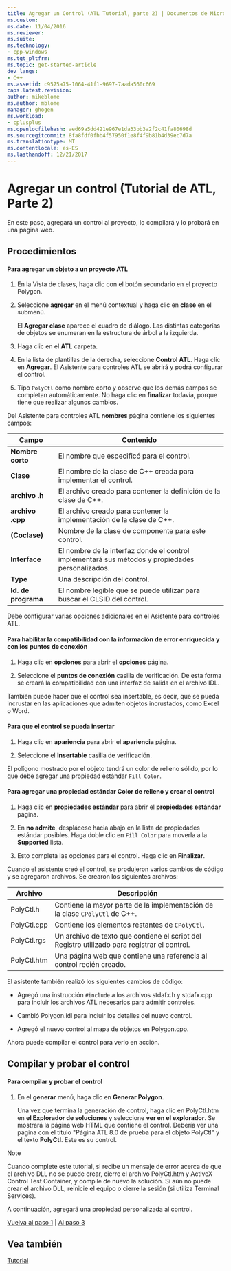 ```yaml
---
title: Agregar un Control (ATL Tutorial, parte 2) | Documentos de Microsoft
ms.custom: 
ms.date: 11/04/2016
ms.reviewer: 
ms.suite: 
ms.technology:
- cpp-windows
ms.tgt_pltfrm: 
ms.topic: get-started-article
dev_langs:
- C++
ms.assetid: c9575a75-1064-41f1-9697-7aada560c669
caps.latest.revision: 
author: mikeblome
ms.author: mblome
manager: ghogen
ms.workload:
- cplusplus
ms.openlocfilehash: aed69a5dd421e967e1da33bb3a2f2c41fa80698d
ms.sourcegitcommit: 8fa8fdf0fbb4f57950f1e8f4f9b81b4d39ec7d7a
ms.translationtype: MT
ms.contentlocale: es-ES
ms.lasthandoff: 12/21/2017
---
```

# <a name="adding-a-control-atl-tutorial-part-2"></a>Agregar un control (Tutorial de ATL, Parte 2)
En este paso, agregará un control al proyecto, lo compilará y lo probará en una página web.  
  
## <a name="procedures"></a>Procedimientos  
  
#### <a name="to-add-an-object-to-an-atl-project"></a>Para agregar un objeto a un proyecto ATL  
  
1.  En la Vista de clases, haga clic con el botón secundario en el proyecto Polygon.  
  
2.  Seleccione **agregar** en el menú contextual y haga clic en **clase** en el submenú.  
  
     El **Agregar clase** aparece el cuadro de diálogo. Las distintas categorías de objetos se enumeran en la estructura de árbol a la izquierda.  
  
3.  Haga clic en el **ATL** carpeta.  
  
4.  En la lista de plantillas de la derecha, seleccione **Control ATL**. Haga clic en **Agregar**. El Asistente para controles ATL se abrirá y podrá configurar el control.  
  
5.  Tipo `PolyCtl` como nombre corto y observe que los demás campos se completan automáticamente. No haga clic en **finalizar** todavía, porque tiene que realizar algunos cambios.  
  
 Del Asistente para controles ATL **nombres** página contiene los siguientes campos:  
  
|Campo|Contenido|  
|-----------|--------------|  
|**Nombre corto**|El nombre que especificó para el control.|  
|**Clase**|El nombre de la clase de C++ creada para implementar el control.|  
|**archivo .h**|El archivo creado para contener la definición de la clase de C++.|  
|**archivo .cpp**|El archivo creado para contener la implementación de la clase de C++.|  
|**(Coclase)**|Nombre de la clase de componente para este control.|  
|**Interface**|El nombre de la interfaz donde el control implementará sus métodos y propiedades personalizados.|  
|**Type**|Una descripción del control.|  
|**Id. de programa**|El nombre legible que se puede utilizar para buscar el CLSID del control.|  
  
 Debe configurar varias opciones adicionales en el Asistente para controles ATL.  
  
#### <a name="to-enable-support-for-rich-error-information-and-connection-points"></a>Para habilitar la compatibilidad con la información de error enriquecida y con los puntos de conexión  
  
1.  Haga clic en **opciones** para abrir el **opciones** página.  
  
2.  Seleccione el **puntos de conexión** casilla de verificación. De esta forma se creará la compatibilidad con una interfaz de salida en el archivo IDL.  
  
 También puede hacer que el control sea insertable, es decir, que se pueda incrustar en las aplicaciones que admiten objetos incrustados, como Excel o Word.  
  
#### <a name="to-make-the-control-insertable"></a>Para que el control se pueda insertar  
  
1.  Haga clic en **apariencia** para abrir el **apariencia** página.  
  
2.  Seleccione el **Insertable** casilla de verificación.  
  
 El polígono mostrado por el objeto tendrá un color de relleno sólido, por lo que debe agregar una propiedad estándar `Fill Color`.  
  
#### <a name="to-add-a-fill-color-stock-property-and-create-the-control"></a>Para agregar una propiedad estándar Color de relleno y crear el control  
  
1.  Haga clic en **propiedades estándar** para abrir el **propiedades estándar** página.  
  
2.  En **no admite**, desplácese hacia abajo en la lista de propiedades estándar posibles. Haga doble clic en `Fill Color` para moverla a la **Supported** lista.  
  
3.  Esto completa las opciones para el control. Haga clic en **Finalizar**.  
  
 Cuando el asistente creó el control, se produjeron varios cambios de código y se agregaron archivos. Se crearon los siguientes archivos:  
  
|Archivo|Descripción|  
|----------|-----------------|  
|PolyCtl.h|Contiene la mayor parte de la implementación de la clase `CPolyCtl` de C++.|  
|PolyCtl.cpp|Contiene los elementos restantes de `CPolyCtl`.|  
|PolyCtl.rgs|Un archivo de texto que contiene el script del Registro utilizado para registrar el control.|  
|PolyCtl.htm|Una página web que contiene una referencia al control recién creado.|  
  
 El asistente también realizó los siguientes cambios de código:  
  
-   Agregó una instrucción `#include` a los archivos stdafx.h y stdafx.cpp para incluir los archivos ATL necesarios para admitir controles.  
  
-   Cambió Polygon.idl para incluir los detalles del nuevo control.  
  
-   Agregó el nuevo control al mapa de objetos en Polygon.cpp.  
  
 Ahora puede compilar el control para verlo en acción.  
  
## <a name="building-and-testing-the-control"></a>Compilar y probar el control  
  
#### <a name="to-build-and-test-the-control"></a>Para compilar y probar el control  
  
1.  En el **generar** menú, haga clic en **Generar Polygon**.  
  
     Una vez que termina la generación de control, haga clic en PolyCtl.htm en **el Explorador de soluciones** y seleccione **ver en el explorador**. Se mostrará la página web HTML que contiene el control. Debería ver una página con el título "Página ATL 8.0 de prueba para el objeto PolyCtl" y el texto **PolyCtl**. Este es su control.  
  
> [!NOTE]
>  Cuando complete este tutorial, si recibe un mensaje de error acerca de que el archivo DLL no se puede crear, cierre el archivo PolyCtl.htm y ActiveX Control Test Container, y compile de nuevo la solución. Si aún no puede crear el archivo DLL, reinicie el equipo o cierre la sesión (si utiliza Terminal Services).  
  
 A continuación, agregará una propiedad personalizada al control.  
  
 [Vuelva al paso 1](../atl/creating-the-project-atl-tutorial-part-1.md) &#124; [Al paso 3](../atl/adding-a-property-to-the-control-atl-tutorial-part-3.md)  
  
## <a name="see-also"></a>Vea también  
 [Tutorial](../atl/active-template-library-atl-tutorial.md)

